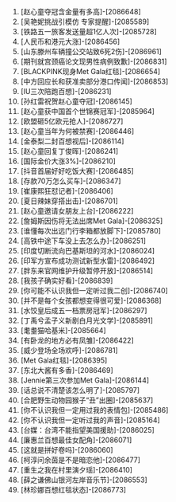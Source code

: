 
1. [赵心童夺冠含金量有多高]-[2086648]
1. [吴艳妮挑战引模仿 专家提醒]-[2085589]
1. [铁路五一旅客发送量超1亿人次]-[2085728]
1. [人民币和港元大涨]-[2086456]
1. [山东滕州车辆撞公交站致6死2伤]-[2086961]
1. [期刊就宫颈癌论文现男性病例致歉]-[2086831]
1. [BLACKPINK现身Met Gala红毯]-[2086654]
1. [中方回应长和获准卖部分港口传闻]-[2086853]
1. [IU三次陪跑百想]-[2086231]
1. [孙红雷祝贺赵心童夺冠]-[2086145]
1. [赵心童获中国首个世锦赛冠军]-[2085964]
1. [欧盟砸5亿欧元抢人]-[2086727]
1. [赵心童当年为何被禁赛]-[2086446]
1. [金泰梨二封百想视后]-[2086114]
1. [赵心童回复丁俊晖]-[2086241]
1. [国际金价大涨3%]-[2086210]
1. [抖音首届好好吃饭大赛]-[2086485]
1. [存款70万怎么买车]-[2086347]
1. [崔康熙狂怼记者]-[2086406]
1. [夏日辣妹穿搭出击]-[2086701]
1. [赵心童邀请女朋友上台]-[2086222]
1. [詹姆斯因伤将无法出席Met Gala]-[2086325]
1. [谁懂每次出远门行李箱都放脚下]-[2085780]
1. [高铁中途下车没上去怎么办]-[2086251]
1. [印度切断流向巴基斯坦的河水]-[2086024]
1. [印军方宣布成功测试新型水雷]-[2086492]
1. [胖东来官网维护升级暂停开放]-[2086514]
1. [我孩子确实好看]-[2086839]
1. [你可能不认识我但一定听过我二创]-[2086740]
1. [并不是每个女孩都想变得很可爱]-[2086368]
1. [水饺皇后成五一档票房冠军]-[2086297]
1. [丁禹兮孟子义新剧白月光文学]-[2085891]
1. [耄耋猫哈基米]-[2085664]
1. [有卧龙的地方必有凤雏]-[2086422]
1. [威少登场全场欢呼]-[2086781]
1. [Met Gala红毯]-[2086395]
1. [东北大酱有多香]-[2086469]
1. [Jennie第三次参加Met Gala]-[2086144]
1. [话总说不清楚该怎么明了]-[2085797]
1. [合肥野生动物园猴子“丑”出圈]-[2085637]
1. [你不认识我但一定用过我的表情包]-[2085486]
1. [你不认识我但一定听过我的声音]-[2085164]
1. [台媒：台湾不能指望美国援助]-[2086025]
1. [廉惠兰百想最佳女配角]-[2086071]
1. [这就是拼好卷吗]-[2086060]
1. [柯淳问余茵是不是暗恋他]-[2086477]
1. [重生之我在村里演夕瑶]-[2086410]
1. [薛之谦佛山银河左岸音乐节]-[2086553]
1. [林珍娜百想红毯状态]-[2086773]